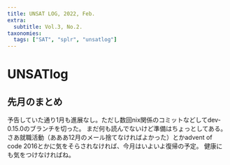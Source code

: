 ```yaml
---
title: UNSAT LOG, 2022, Feb.
extra:
  subtitle: Vol.3, No.2.
taxonomies:
  tags: ["SAT", "splr", "unsatlog"]
---
```

# UNSATlog

## 先月のまとめ

予告していた通り1月も進展なし。ただし数回nix関係のコミットなどしてdev-0.15.0のブランチを切った。
まだ何も読んでないけど準備はちょっとしてある。
さあ就職活動（あああ12月のメール捨てなければよかった）とかadvent of code 2016とかに気をそらされなければ、今月はいよいよ復帰の予定。
健康にも気をつけなければね。

